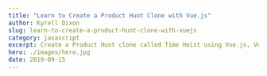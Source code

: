 ```yaml
---
title: "Learn to Create a Product Hunt Clone with Vue.js"
author: Kyrell Dixon
slug: learn-to-create-a-product-hunt-clone-with-vuejs
category: javascript
excerpt: Create a Product Hunt clone called Time Heist using Vue.js, Vue Router, Vuex, Tailwind CSS, and Firebase.
hero: ./images/hero.jpg
date: 2019-09-15
---
```


